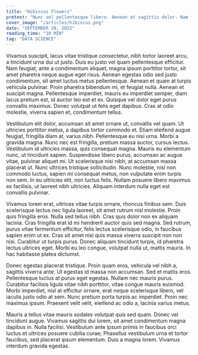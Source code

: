```yaml
---
title: "Hibiscus Flowers"
pretext: "Nunc vel pellentesque libero. Aenean at sagittis dolor. Nam fermentum quam metus, et finibus est condimentum non. Curabitur sed est semper, fermentum lectus in, consequat erat. Maecenas eleifend magna eget purus commodo vehicula. Sed volutpat faucibus ex, sit amet pellentesque est dictum ut. Vivamus eget aliquam justo, at placerat justo. Morbi fringilla quis neque quis vehicula. Lorem ipsum dolor sit amet, consectetur adipiscing elit. Morbi ultricies est quis justo pellentesque malesuada."
cover_image: "/articles/hibiscus.png"
date: "SEPTEMBER 20, 2022"
reading_time: "10 MIN"
tag: "DATA SCIENCE"
---
```


Vivamus suscipit, lacus vitae tristique consectetur, nibh tortor laoreet arcu, a tincidunt urna dui ut justo. Duis eu justo vel quam pellentesque efficitur. Nam feugiat, ante a condimentum aliquet, magna ipsum porttitor tortor, sit amet pharetra neque augue eget risus. Aenean egestas odio sed justo condimentum, sit amet luctus metus pellentesque. Aenean et quam at turpis vehicula pulvinar. Proin pharetra bibendum mi, et feugiat nulla. Aenean et suscipit magna. Pellentesque imperdiet, mauris eu imperdiet semper, diam lacus pretium est, id auctor leo est et ex. Quisque vel dolor eget purus convallis maximus. Donec volutpat ut felis eget dapibus. Cras at odio molestie, viverra sapien et, condimentum tellus.

Vestibulum elit dolor, accumsan sit amet ornare ut, convallis vel quam. Ut ultricies porttitor metus, a dapibus tortor commodo et. Etiam eleifend augue feugiat, fringilla diam at, varius nibh. Pellentesque eu nisi urna. Morbi a gravida magna. Nunc nec est fringilla, pretium massa auctor, cursus lectus. Vestibulum id ultricies massa, quis consequat magna. Mauris eu elementum nunc, ut tincidunt sapien. Suspendisse libero purus, accumsan ac augue vitae, pulvinar aliquet mi. Ut scelerisque nisi nibh, at accumsan massa placerat ut. Nunc ultrices tristique sollicitudin. Nunc molestie, nisl non commodo luctus, sapien mi consequat metus, non vulputate enim turpis non sem. In eu ultricies elit, non luctus felis. Nullam posuere libero maximus ex facilisis, ut laoreet nibh ultricies. Aliquam interdum nulla eget est convallis pulvinar.

Vivamus lorem erat, ultrices vitae turpis ornare, rhoncus finibus sem. Duis scelerisque lectus nec ligula laoreet, sit amet rutrum nisl molestie. Proin quis fringilla eros. Nulla sed tellus nibh. Cras quis dolor non ex aliquam lacinia. Cras fringilla erat id mi hendrerit auctor quis sed magna. Sed rutrum, purus vitae fermentum efficitur, felis lectus scelerisque odio, in faucibus sapien enim ut ex. Cras sit amet nisl quis massa viverra suscipit non non nisi. Curabitur ut turpis purus. Donec aliquam tincidunt turpis, id pharetra lectus ultrices eget. Morbi eu leo congue, volutpat nulla ut, mattis mauris. In hac habitasse platea dictumst.

Donec egestas placerat tristique. Proin quam eros, vehicula vel nibh a, sagittis viverra ante. Ut egestas id massa non accumsan. Sed et mattis eros. Pellentesque luctus at purus eget egestas. Nullam nec mauris purus. Curabitur facilisis ligula vitae nibh porttitor, vitae congue mauris euismod. Morbi imperdiet, nisl at efficitur ornare, erat neque scelerisque libero, vel iaculis justo odio at sem. Nunc pretium porta turpis ac imperdiet. Proin nec maximus ipsum. Praesent velit velit, eleifend ac odio a, lacinia varius metus.

Mauris a tellus vitae mauris sodales volutpat quis sed quam. Donec vel tincidunt augue. Vivamus sagittis dui lorem, sit amet condimentum magna dapibus in. Nulla facilisi. Vestibulum ante ipsum primis in faucibus orci luctus et ultrices posuere cubilia curae; Phasellus vestibulum urna et tortor faucibus, sed placerat ipsum elementum. Duis a magna lorem. Vivamus interdum gravida egestas.